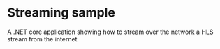﻿# Streaming sample

A .NET core application showing how to stream over the network a HLS stream from the internet